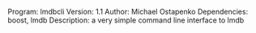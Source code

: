 Program: lmdbcli
Version: 1.1
Author: Michael Ostapenko
Dependencies: boost, lmdb
Description: a very simple command line interface to lmdb
